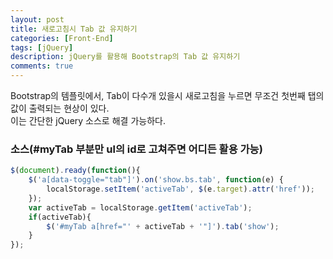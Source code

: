```yaml
---
layout: post
title: 새로고침시 Tab 값 유지하기
categories: [Front-End]
tags: [jQuery]
description: jQuery를 활용해 Bootstrap의 Tab 값 유지하기
comments: true
---
```


Bootstrap의 템플릿에서, Tab이 다수개 있을시 새로고침을 누르면 무조건 첫번째 탭의 값이 출력되는 현상이 있다.  
이는 간단한 jQuery 소스로 해결 가능하다.

### 소스(#myTab 부분만 ul의 id로 고쳐주면 어디든 활용 가능)
~~~javascript
$(document).ready(function(){
    $('a[data-toggle="tab"]').on('show.bs.tab', function(e) {
        localStorage.setItem('activeTab', $(e.target).attr('href'));
    });
    var activeTab = localStorage.getItem('activeTab');
    if(activeTab){
        $('#myTab a[href="' + activeTab + '"]').tab('show');
    }
});
~~~
